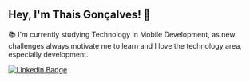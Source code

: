## Hey, I'm Thais Gonçalves! 👋

📚 I'm currently studying Technology in Mobile Development, as new challenges always motivate me to learn and I love the technology area, especially development. 

[![Linkedin Badge](https://img.shields.io/badge/-LinkedIn-blue?style=flat-square&logo=Linkedin&logoColor=white&link=https://www.linkedin.com/in/thaisgon/)](https://www.linkedin.com/in/thaisgon/) 

